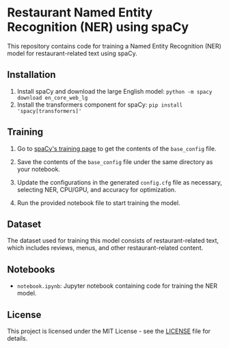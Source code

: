 # Restaurant Named Entity Recognition (NER) using spaCy

This repository contains code for training a Named Entity Recognition (NER) model for restaurant-related text using spaCy.

## Installation

1. Install spaCy and download the large English model:
   ``` python -m spacy download en_core_web_lg ```
3. Install the transformers component for spaCy:
   ``` pip install 'spacy[transformers]' ```

## Training

1. Go to [spaCy's training page](https://spacy.io/usage/training) to get the contents of the `base_config` file.

2. Save the contents of the `base_config` file under the same directory as your notebook.

3. Update the configurations in the generated `config.cfg` file as necessary, selecting NER, CPU/GPU, and accuracy for optimization.

4. Run the provided notebook file to start training the model.

## Dataset

The dataset used for training this model consists of restaurant-related text, which includes reviews, menus, and other restaurant-related content.

## Notebooks

- `notebook.ipynb`: Jupyter notebook containing code for training the NER model.

## License

This project is licensed under the MIT License - see the [LICENSE](LICENSE) file for details.


